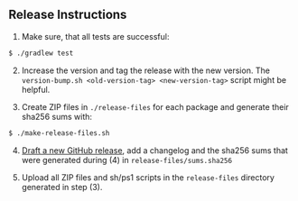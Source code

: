 ## Release Instructions

1. Make sure, that all tests are successful:
```bash
$ ./gradlew test
```

2. Increase the version and tag the release with the new version. The `version-bump.sh <old-version-tag> <new-version-tag>` script might be helpful.

3. Create ZIP files in `./release-files` for each package and generate their sha256 sums with:
```bash
$ ./make-release-files.sh
```

4. [Draft a new GitHub release](https://github.com/Waikato/wekaDeeplearning4j/releases/new), add a changelog and the sha256 sums that were generated during (4) in `release-files/sums.sha256`

5. Upload all ZIP files and sh/ps1 scripts in the `release-files` directory generated in step (3).